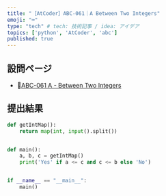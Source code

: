 ```yaml
---
title: "［AtCoder］ABC-061｜A Between Two Integers"
emoji: "⌨️"
type: "tech" # tech: 技術記事 / idea: アイデア
topics: ['python', 'AtCoder', 'abc']
published: true
---
```


## 設問ページ

- 🔗[ABC-061 A - Between Two Integers](https://atcoder.jp/contests/abc061/tasks/abc061_a)

## 提出結果

```python
def getIntMap():
    return map(int, input().split())


def main():
    a, b, c = getIntMap()
    print('Yes' if a <= c and c <= b else 'No')


if __name__ == "__main__":
    main()
```
